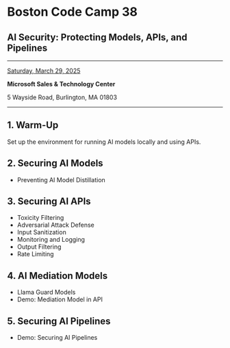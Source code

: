 # Boston Code Camp 38

## AI Security: Protecting Models, APIs, and Pipelines

---

[Saturday, March 29, 2025](https://www.bostoncodecamp.com/CC38/Sessions)

__Microsoft Sales & Technology Center__

5 Wayside Road, Burlington, MA 01803 

---

## 1. Warm-Up

Set up the environment for running AI models locally and using APIs.

## 2. Securing AI Models

* Preventing AI Model Distillation

## 3. Securing AI APIs

* Toxicity Filtering
* Adversarial Attack Defense
* Input Sanitization
* Monitoring and Logging
* Output Filtering
* Rate Limiting

## 4. AI Mediation Models

* Llama Guard Models
* Demo: Mediation Model in API

## 5. Securing AI Pipelines

* Demo: Securing AI Pipelines
